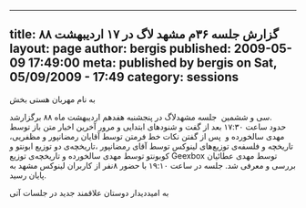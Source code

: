 ----------
title: گزارش جلسه ۳۶‌م مشهد لاگ در ۱۷ اردیبهشت ۸۸
layout: page
author: bergis
published: 2009-05-09 17:49:00
meta: published by bergis on Sat, 05/09/2009 - 17:49
category: sessions
----------
به نام مهربان هستی بخش

سی و ششمین  جلسه مشهدلاگ در پنجشنبه هفدهم اردیبهشت ماه ۸۸ برگزارشد.  
حدود ساعت ۱۷:۳۰ بعد از گفت و شنودهای ابتدایی و مرور آخرین اخبار متن باز توسط
مهدی سالخورده و  پس از گفتن نکات خط فرمتن توسط آقایان رمضانپور و مظفریی،
تاریخچه و فلسفه‌ی توزیع‌های لینوکس توسط آقای رمضانپور ،تاریخچه‌ی دو توزیع
ابونتو و کوبونتو توسط مهدی سالخورده و تاریخچه‌ی توزیع Geexbox توسط مهدی
عطائیان بررسی و معرفی شد. جلسه در ساعت ۱۹:۱۰ با حضور ۸نفر از کاربران لینوکس
مشهد به پایان رسید.  


<!--more-->



به امیددیدار دوستان علاقمند جدید در جلسات آتی

